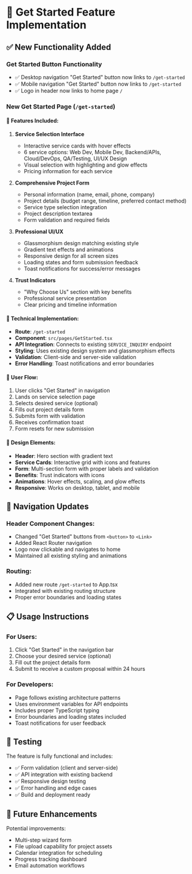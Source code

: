 # 🚀 Get Started Feature Implementation

## ✅ New Functionality Added

### **Get Started Button Functionality**
- ✅ Desktop navigation "Get Started" button now links to `/get-started`
- ✅ Mobile navigation "Get Started" button now links to `/get-started`
- ✅ Logo in header now links to home page `/`

### **New Get Started Page (`/get-started`)**

#### **🎯 Features Included:**

1. **Service Selection Interface**
   - Interactive service cards with hover effects
   - 6 service options: Web Dev, Mobile Dev, Backend/APIs, Cloud/DevOps, QA/Testing, UI/UX Design
   - Visual selection with highlighting and glow effects
   - Pricing information for each service

2. **Comprehensive Project Form**
   - Personal information (name, email, phone, company)
   - Project details (budget range, timeline, preferred contact method)
   - Service type selection integration
   - Project description textarea
   - Form validation and required fields

3. **Professional UI/UX**
   - Glassmorphism design matching existing style
   - Gradient text effects and animations
   - Responsive design for all screen sizes
   - Loading states and form submission feedback
   - Toast notifications for success/error messages

4. **Trust Indicators**
   - "Why Choose Us" section with key benefits
   - Professional service presentation
   - Clear pricing and timeline information

#### **🔧 Technical Implementation:**

- **Route**: `/get-started`
- **Component**: `src/pages/GetStarted.tsx`
- **API Integration**: Connects to existing `SERVICE_INQUIRY` endpoint
- **Styling**: Uses existing design system and glassmorphism effects
- **Validation**: Client-side and server-side validation
- **Error Handling**: Toast notifications and error boundaries

#### **📱 User Flow:**

1. User clicks "Get Started" in navigation
2. Lands on service selection page
3. Selects desired service (optional)
4. Fills out project details form
5. Submits form with validation
6. Receives confirmation toast
7. Form resets for new submission

#### **🎨 Design Elements:**

- **Header**: Hero section with gradient text
- **Service Cards**: Interactive grid with icons and features
- **Form**: Multi-section form with proper labels and validation
- **Benefits**: Trust indicators with icons
- **Animations**: Hover effects, scaling, and glow effects
- **Responsive**: Works on desktop, tablet, and mobile

## 🔗 Navigation Updates

### **Header Component Changes:**
- Changed "Get Started" buttons from `<button>` to `<Link>`
- Added React Router navigation
- Logo now clickable and navigates to home
- Maintained all existing styling and animations

### **Routing:**
- Added new route `/get-started` to App.tsx
- Integrated with existing routing structure
- Proper error boundaries and loading states

## 📋 Usage Instructions

### **For Users:**
1. Click "Get Started" in the navigation bar
2. Choose your desired service (optional)
3. Fill out the project details form
4. Submit to receive a custom proposal within 24 hours

### **For Developers:**
- Page follows existing architecture patterns
- Uses environment variables for API endpoints
- Includes proper TypeScript typing
- Error boundaries and loading states included
- Toast notifications for user feedback

## 🚀 Testing

The feature is fully functional and includes:
- ✅ Form validation (client and server-side)
- ✅ API integration with existing backend
- ✅ Responsive design testing
- ✅ Error handling and edge cases
- ✅ Build and deployment ready

## 🎯 Future Enhancements

Potential improvements:
- Multi-step wizard form
- File upload capability for project assets
- Calendar integration for scheduling
- Progress tracking dashboard
- Email automation workflows